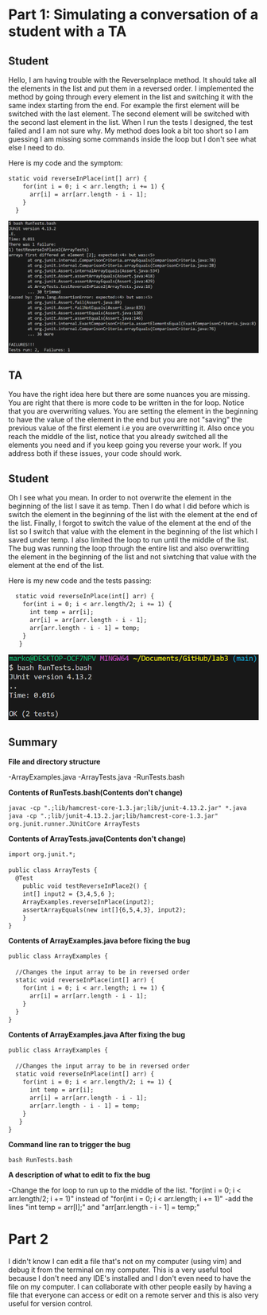 # Part 1: Simulating a conversation of a student with a TA #

## Student ##
Hello, I am having trouble with the ReverseInplace method. It should take all the elements in the list and put them in a reversed order. I implemented the method by going through every element in the list and switching it with the same index starting from the end. For example the first element will be switched with the last element. The second element will be switched with the second last element in the list. When I run the tests I designed, the test failed and I am not sure why. My method does look a bit too short so I am guessing I am missing some commands inside the loop but I don't see what else I need to do.

Here is my code and the symptom:

~~~
static void reverseInPlace(int[] arr) {
    for(int i = 0; i < arr.length; i += 1) {
      arr[i] = arr[arr.length - i - 1];
    }
  }
~~~

![image](1_symptom.png)


## TA ##
You have the right idea here but there are some nuances you are missing. You are right that there is more code to be written in the for loop. Notice that you are overwriting values. You are setting the element in the beginning to have the value of the element in the end but you are not "saving" the previous value of the first element i.e you are overwritting it. Also once you reach the middle of the list, notice that you already switched all the elements you need and if you keep going you reverse your work. If you address both if these issues, your code should work.


## Student ##
Oh I see what you mean. In order to not overwrite the element in the beginning of the list I save it as temp. Then I do what I did before which is switch the element in the beginning of the list with the element at the end of the list. Finally, I forgot to switch the value of the element at the end of the list so I switch that value with the element in the beginning of the list which I saved under temp. I also limited the loop to run until the middle of the list. The bug was running the loop through the entire list and also overwritting the element in the beginning of the list and not siwtching that value with the element at the end of the list.

Here is my new code and the tests passing:

~~~
  static void reverseInPlace(int[] arr) {
    for(int i = 0; i < arr.length/2; i += 1) {
      int temp = arr[i];
      arr[i] = arr[arr.length - i - 1];
      arr[arr.length - i - 1] = temp;
    }
   }
~~~

![image](3_symptom.png)





## Summary ##

**File and directory structure**

-ArrayExamples.java
-ArrayTests.java
-RunTests.bash


**Contents of RunTests.bash(Contents don't change)**

~~~
javac -cp ".;lib/hamcrest-core-1.3.jar;lib/junit-4.13.2.jar" *.java
java -cp ".;lib/junit-4.13.2.jar;lib/hamcrest-core-1.3.jar" org.junit.runner.JUnitCore ArrayTests
~~~

**Contents of ArrayTests.java(Contents don't change)**

~~~
import org.junit.*;

public class ArrayTests {
  @Test 
	public void testReverseInPlace2() {
    int[] input2 = {3,4,5,6 };
    ArrayExamples.reverseInPlace(input2);
    assertArrayEquals(new int[]{6,5,4,3}, input2);
	}
}
~~~

**Contents of ArrayExamples.java before fixing the bug**

~~~
public class ArrayExamples {

  //Changes the input array to be in reversed order
  static void reverseInPlace(int[] arr) {
    for(int i = 0; i < arr.length; i += 1) {
      arr[i] = arr[arr.length - i - 1];
    }
  }
}
~~~

**Contents of ArrayExamples.java After fixing the bug**

~~~
public class ArrayExamples {

  //Changes the input array to be in reversed order
  static void reverseInPlace(int[] arr) {
    for(int i = 0; i < arr.length/2; i += 1) {
      int temp = arr[i];
      arr[i] = arr[arr.length - i - 1];
      arr[arr.length - i - 1] = temp;
    }
   }
}
~~~

**Command line ran to trigger the bug**

~~~
bash RunTests.bash
~~~


**A description of what to edit to fix the bug**

-Change the for loop to run up to the middle of the list. "for(int i = 0; i < arr.length/2; i += 1)" instead of "for(int i = 0; i < arr.length; i += 1)"
-add the lines "int temp = arr[I];" and "arr[arr.length - i - 1] = temp;"


# Part 2 #
I didn't know I can edit a file that's not on my computer (using vim) and debug it from the terminal on my computer. This is a very useful tool because I don't need any IDE's installed and I don't even need to have the file on my computer. I can collaborate with other people easily by having a file that everyone can access or edit on a remote server and this is also very useful for version control.

